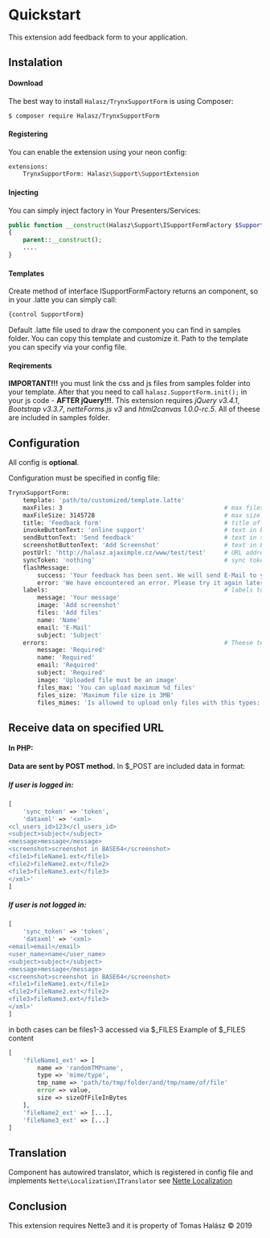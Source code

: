 # Quickstart
This extension add feedback form to your application.

## Instalation
#### Download
The best way to install `Halasz/TrynxSupportForm` is using Composer:
```sh
$ composer require Halasz/TrynxSupportForm
```
#### Registering
You can enable the extension using your neon config:
```sh
extensions:
	TrynxSupportForm: Halasz\Support\SupportExtension
```
#### Injecting
You can simply inject factory in Your Presenters/Services:
```php
public function __construct(Halasz\Support\ISupportFormFactory $SupportFormFactory)
{
    parent::__construct();
    ....
}
```
#### Templates
Create method of interface ISupportFormFactory returns an component, so in your .latte you can simply call:
```php
{control SupportForm}
```
Default .latte file used to draw the component you can find in samples folder. You can copy this template and customize it. Path to the template you can specify via your config file.
#### Reqirements
**IMPORTANT!!!** you must link the css and js files from samples folder into your template. 
After that you need to call `halasz.SupportForm.init();` in your js code - **AFTER jQuery!!!**.
This extension requires *jQuery v3.4.1*, *Bootstrap v3.3.7*, *netteForms.js v3* and *html2canvas 1.0.0-rc.5*. All of theese are included in samples folder.

## Configuration
All config is **optional**.

Configuration must be specified in config file:
```sh
TrynxSupportForm:
	template: 'path/to/customized/template.latte'
	maxFiles: 3                                             # max files in multiselect 
	maxFileSize: 3145728                                    # max size of one file in musltiselect (in bytes)
	title: 'Feedback form'                                  # title of modal (top right text)
	invokeButtonText: 'online support'                      # text in button (bottom right on page)
	sendButtonText: 'Send feedback'                         # text in send button
	screenshotButtonText: 'Add Screenshot'                  # text in button which is used to make screenshot
	postUrl: 'http://halasz.ajaximple.cz/www/test/test'     # URL address where may be send data from formular
	syncToken: 'nothing'                                    # sync token, which is send to url with data from formular
	flashMessage:
		success: 'Your feedback has been sent. We will send E-Mail to you as soon as possible.'
		error: 'We have encountered an error. Please try it again later.'
	labels:                                                 # labels to form inputs
		message: 'Your message'
		image: 'Add screenshot'
		files: 'Add files'
		name: 'Name'
		email: 'E-Mail'
		subject: 'Subject'
	errors:                                                 # Theese texts are shown under inputs when there is an error.
		message: 'Required'
		name: 'Required'
		email: 'Required'
		subject: 'Required'
		image: 'Uploaded file must be an image'
		files_max: 'You can upload maximum %d files'
		files_size: 'Maximum file size is 3MB'
		files_mimes: 'Is allowed to upload only files with this types: GIF, JPG, PNG, txt, xls, doc, zip or rar'
```
## Receive data on specified URL
#### In PHP:
**Data are sent by POST method.**
In $_POST are included data in format:
##### If user is logged in:
```php
[
	'sync_token' => 'token',
	'dataxml' => '<xml>
<cl_users_id>123</cl_users_id>
<subject>subject</subject>
<message>message</message>
<screenshot>screenshot in BASE64</screenshot>
<file1>fileName1.ext</file1>
<file2>fileName2.ext</file2>
<file3>fileName3.ext</file3>
</xml>'
]
```
##### If user is not logged in:
```php
[
	'sync_token' => 'token',
	'dataxml' => '<xml>
<email>email</email>
<user_name>name</user_name>
<subject>subject</subject>
<message>message</message>
<screenshot>screenshot in BASE64</screenshot>
<file1>fileName1.ext</file1>
<file2>fileName2.ext</file2>
<file3>fileName3.ext</file3>
</xml>'
]
```
in both cases can be files1-3 accessed via $_FILES
Example of $_FILES content 
```php
[
	'fileName1_ext' => [
		name => 'randomTMPname',
		type => 'mime/type',
		tmp_name => 'path/to/tmp/folder/and/tmp/name/of/file'
		error => value,
		size => sizeOfFileInBytes
	],
	'fileName2_ext' => [...],
	'fileName3_ext' => [...]
]
```
## Translation
Component has autowired translator, which is registered in config file and implements `Nette\Localization\ITranslator` see [Nette Localization](https://doc.nette.org/cs/3.0/localization "Nette Localization")
## Conclusion
This extension requires Nette3 and it is property of Tomas Halász © 2019